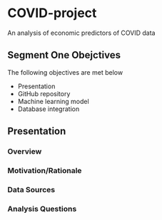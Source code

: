 # COVID-project

An analysis of economic predictors of COVID data

## Segment One Obejctives

The following objectives are met below
- Presentation
- GitHub repository
- Machine learning model
- Database integration

## Presentation

### Overview

### Motivation/Rationale

### Data Sources

### Analysis Questions